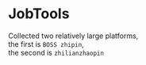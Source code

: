 # JobTools

Collected two relatively large platforms,<br/> 
the first is `BOSS zhipin`, <br/>
the second is `zhilianzhaopin`
